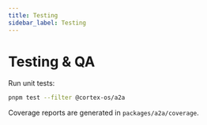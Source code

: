 ```yaml
---
title: Testing
sidebar_label: Testing
---
```


# Testing & QA

Run unit tests:

```bash
pnpm test --filter @cortex-os/a2a
```

Coverage reports are generated in `packages/a2a/coverage`.
